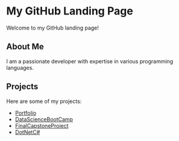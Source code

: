 
# My GitHub Landing Page

Welcome to my GitHub landing page!

## About Me

I am a passionate developer with expertise in various programming languages.

## Projects

Here are some of my projects:

- [Portfolio](https://github.com/SebastianGasior/sebastiangasior.github.io)
- [DataScienceBootCamp](https://github.com/SebastianGasior/Data-Science)
- [FinalCapstoneProject](https://github.com/SebastianGasior/finalCapstone)
- [DotNetC#]([https://github.com/SebastianGasior/finalCapstone](https://github.com/SebastianGasior/DotNetProjects))





